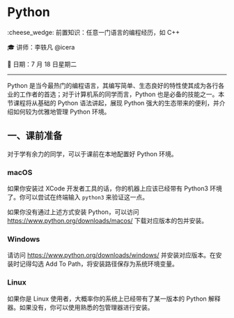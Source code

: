# Python

:cheese_wedge: 前置知识：任意一门语言的编程经历，如 C++

:mortar_board: 讲师：李轶凡 @icera

:date: 日期：7 月 18 日星期二

---

Python 是当今最热门的编程语言，其编写简单、生态良好的特性使其成为各行各业的工作者的首选；对于计算机系的同学而言，Python 也是必备的技能之一。本节课程将从基础的 Python 语法讲起，展现 Python 强大的生态带来的便利，并介绍如何较为优雅地管理 Python 环境。


## 一、课前准备

对于学有余力的同学，可以于课前在本地配置好 Python 环境。

### macOS

如果你安装过 XCode 开发者工具的话，你的机器上应该已经带有 Python3 环境了。你可以尝试在终端输入 `python3` 来验证这一点。

如果你没有通过上述方式安装 Python，可以访问 https://www.python.org/downloads/macos/ 下载对应版本的包并安装。

### Windows

请访问 https://www.python.org/downloads/windows/ 并安装对应版本。在安装时记得勾选 Add To Path，将安装路径保存为系统环境变量。

### Linux

如果你是 Linux 使用者，大概率你的系统上已经带有了某一版本的 Python 解释器。如果没有，你可以使用熟悉的包管理器进行安装。